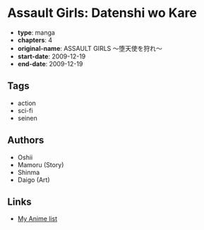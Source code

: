 # Assault Girls: Datenshi wo Kare

-   **type**: manga
-   **chapters**: 4
-   **original-name**: ASSAULT GIRLS ～堕天使を狩れ～
-   **start-date**: 2009-12-19
-   **end-date**: 2009-12-19

## Tags

-   action
-   sci-fi
-   seinen

## Authors

-   Oshii
-   Mamoru (Story)
-   Shinma
-   Daigo (Art)

## Links

-   [My Anime list](https://myanimelist.net/manga/97020/Assault_Girls__Datenshi_wo_Kare)
